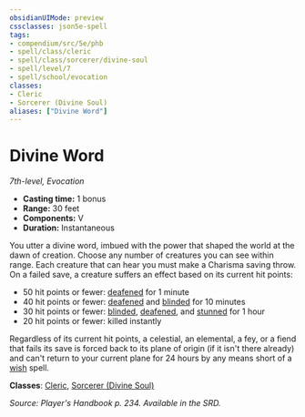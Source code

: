 ```yaml
---
obsidianUIMode: preview
cssclasses: json5e-spell
tags:
- compendium/src/5e/phb
- spell/class/cleric
- spell/class/sorcerer/divine-soul
- spell/level/7
- spell/school/evocation
classes:
- Cleric
- Sorcerer (Divine Soul)
aliases: ["Divine Word"]
---
```

# Divine Word
*7th-level, Evocation*  

- **Casting time:** 1 bonus
- **Range:** 30 feet
- **Components:** V
- **Duration:** Instantaneous

You utter a divine word, imbued with the power that shaped the world at the dawn of creation. Choose any number of creatures you can see within range. Each creature that can hear you must make a Charisma saving throw. On a failed save, a creature suffers an effect based on its current hit points:

- 50 hit points or fewer: [deafened](4-Resources/Compendium/rules/conditions.md#deafened) for 1 minute  
- 40 hit points or fewer: [deafened](4-Resources/Compendium/rules/conditions.md#deafened) and [blinded](4-Resources/Compendium/rules/conditions.md#blinded) for 10 minutes  
- 30 hit points or fewer: [blinded](4-Resources/Compendium/rules/conditions.md#blinded), [deafened](4-Resources/Compendium/rules/conditions.md#deafened), and [stunned](4-Resources/Compendium/rules/conditions.md#stunned) for 1 hour  
- 20 hit points or fewer: killed instantly  

Regardless of its current hit points, a celestial, an elemental, a fey, or a fiend that fails its save is forced back to its plane of origin (if it isn't there already) and can't return to your current plane for 24 hours by any means short of a [wish](4-Resources/Compendium/spells/wish.md) spell.

**Classes**: [Cleric](4-Resources/Compendium/classes/cleric.md), [Sorcerer (Divine Soul)](4-Resources/Compendium/classes/sorcerer-divine-soul-xge.md)

*Source: Player's Handbook p. 234. Available in the SRD.*